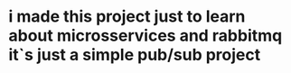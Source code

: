 # i made this project just to learn about microsservices and rabbitmq it`s just a simple pub/sub project
